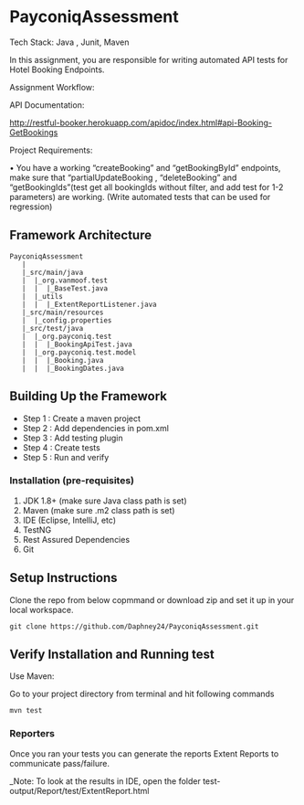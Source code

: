 # PayconiqAssessment

Tech Stack: Java , Junit, Maven

In this assignment, you are responsible for writing automated API tests for Hotel Booking Endpoints.

Assignment Workflow:

API Documentation:

http://restful-booker.herokuapp.com/apidoc/index.html#api-Booking-GetBookings

Project Requirements:

• You have a working “createBooking” and “getBookingById” endpoints, make sure that “partialUpdateBooking , “deleteBooking” and “getBookingIds”(test get all bookingIds
without filter, and add test for 1-2 parameters) are working. (Write automated tests that can be used for regression) 

Framework Architecture
--------------
    PayconiqAssessment
	   |
       |_src/main/java
       |  |_org.vanmoof.test
       |  |  |_BaseTest.java   
       |  |_utils
       |  |  |_ExtentReportListener.java
	   |_src/main/resources
       |  |_config.properties
	   |_src/test/java
       |  |_org.payconiq.test
	   |  |  |_BookingApiTest.java
       |  |_org.payconiq.test.model
       |  |  |_Booking.java
       |  |  |_BookingDates.java

   
Building Up the Framework
--------------
	
* Step 1 : Create a maven project
* Step 2 : Add dependencies in pom.xml
* Step 3 : Add testing plugin
* Step 4 : Create tests
* Step 5 : Run and verify

### Installation (pre-requisites)
1. JDK 1.8+ (make sure Java class path is set)
2. Maven (make sure .m2 class path is set)
3. IDE (Eclipse, IntelliJ, etc)
4. TestNG
5. Rest Assured Dependencies
6. Git

Setup Instructions
--------------
Clone the repo from below copmmand or download zip and set it up in your local workspace.
```
git clone https://github.com/Daphney24/PayconiqAssessment.git
```

Verify Installation and Running test
--------------
Use Maven:
	
Go to your project directory from terminal and hit following commands
```
mvn test
```
	
	
### Reporters
	
Once you ran your tests you can generate the reports Extent Reports to communicate pass/failure.

_Note: To look at the results in IDE, open the folder test-output/Report/test/ExtentReport.html 
